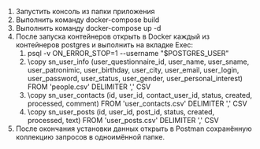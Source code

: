 1. Запустить консоль из папки приложения
2. Выполнить команду docker-compose build
3. Выполнить команду docker-compose up -d
4. После запуска контейнеров открыть в Docker каждый из контейнеров postgres и выполнить на вкладке Exec:
    1. psql -v ON_ERROR_STOP=1 --username "$POSTGRES_USER"
    2. \copy sn_user_info (user_questionnaire_id, user_name, user_sname, user_patronimic, user_birthday, user_city, user_email, user_login, user_password, user_status, user_gender, user_personal_interest) FROM 'people.csv' DELIMITER ',' CSV
    3. \copy sn_user_contacts (id, user_id, contact_user_id, status, created, processed, comment) FROM 'user_contacts.csv' DELIMITER ',' CSV
    4. \copy sn_user_posts (id, user_id, post_id, status, created, processed, text) FROM 'user_posts.csv' DELIMITER ',' CSV
5. После окончания установки данных открыть в Postman сохранённую коллекцию запросов в одноимённой папке.
